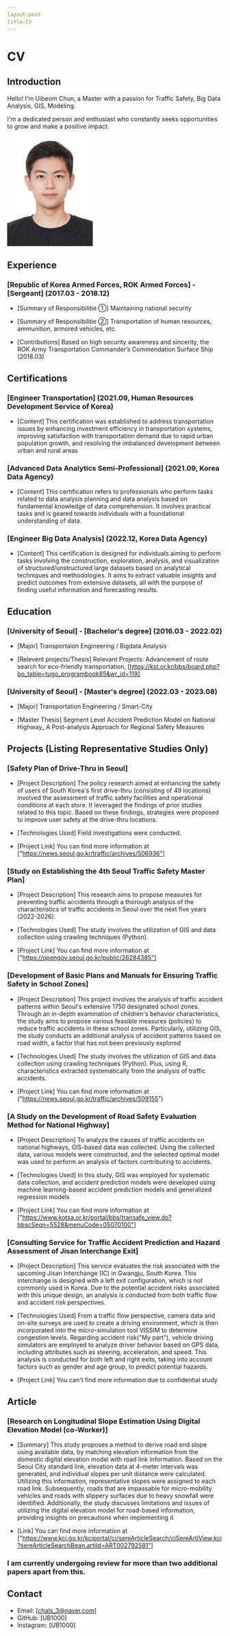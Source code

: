 ```yaml
---
layout:post
title:CV
---
```

# CV


## Introduction
Hello! I'm Uibeom Chun, a Master with a passion for Traffic Safety, Big Data Analysis, GIS, Modeling. 

I'm a dedicated person and enthusiast who constantly seeks opportunities to grow and make a positive impact.

![Image](/UFD08247-1_new.jpg)
## Experience

### [Republic of Korea Armed Forces, ROK Armed Forces] - [Sergeant] (2017.03 - 2018.12)
- [Summary of Responsibilitie ①] 
  Maintaining national security
- [Summary of Responsibilitie ②]
  Transportation of human resources, ammunition, armored vehicles, etc.
  
- [Contributions]
  Based on high security awareness and sincerity, the ROK Army Transportation Commander’s Commendation Surface Ship (2018.03)


## Certifications

### [Engineer Transportation] (2021.09, Human Resources Development Service of Korea)
- [Content]
  This certification was established to address transportation issues by enhancing investment efficiency in transportation systems, improving satisfaction with transportation demand due to rapid urban population growth, and resolving the imbalanced development between urban and rural areas

### [Advanced Data Analytics Semi-Professional] (2021.09, Korea Data Agency)
- [Content]
  This certification refers to professionals who perform tasks related to data analysis planning and data analysis based on fundamental knowledge of data comprehension. It involves practical tasks and is geared towards individuals with a foundational understanding of data.

### [Engineer Big Data Analysis] (2022.12, Korea Data Agency)
- [Content]
  This certification is designed for individuals aiming to perform tasks involving the construction, exploration, analysis, and visualization of structured/unstructured large datasets based on analytical techniques and methodologies. It aims to extract valuable insights and predict outcomes from extensive datasets, all with the purpose of finding useful information and forecasting results.


## Education

### [University of Seoul] - [Bachelor's degree] (2016.03 - 2022.02)
- [Major]
  Transportaion Engineering / Bigdata Analysis
  
- [Relevent projects/Thesis]
  Relevant Projects: Advancement of route search for eco-friendly transportation, 
  [https://kst.or.kr/bbs/board.php?bo_table=tugo_programbook85&wr_id=119]

### [University of Seoul] - [Master's degree] (2022.03 - 2023.08)
- [Major]
  Transportation Engineering / Smart-City
  
- [Master Thesis]
  Segment Level Accident Prediction Model on National Highway_ A Post-analysis Approach for Regional Safety Measures


## Projects (Listing Representative Studies Only)

### [Safety Plan of Drive-Thru in Seoul]
- [Project Description]
  The policy research aimed at enhancing the safety of users of South Korea's first drive-thru (consisting of 49 locations) involved the assessment of traffic safety facilities and operational conditions at each store. It leveraged the findings of prior studies related to this topic. Based on these findings, strategies were proposed to improve user safety at the drive-thru locations.
  
- [Technologies Used]
  Field investigations were conducted.
  
- [Project Link]
  You can find more information at ["https://news.seoul.go.kr/traffic/archives/506936"]

### [Study on Establishing the 4th Seoul Traffic Safety Master Plan]
- [Project Description]
  This research aims to propose measures for preventing traffic accidents through a thorough analysis of the characteristics of traffic accidents in Seoul over the next five years (2022-2026).
  
- [Technologies Used]
  The study involves the utilization of GIS and data collection using crawling techniques (Python).
  
- [Project Link]
  You can find more information at ["https://opengov.seoul.go.kr/public/26284385"]

### [Development of Basic Plans and Manuals for Ensuring Traffic Safety in School Zones]
- [Project Description]
 This project involves the analysis of traffic accident patterns within Seoul's extensive 1750 designated school zones. Through an in-depth examination of children's behavior characteristics, the study aims to propose various feasible measures (policies) to reduce traffic accidents in these school zones. Particularly, utilizing GIS, the study conducts an additional analysis of accident patterns based on road width, a factor that has not been previously explored

- [Technologies Used]
  The study involves the utilization of GIS and data collection using crawling techniques (Python).
  Plus, using R, characteristics extracted systematically from the analysis of traffic accidents.
  
- [Project Link]
  You can find more information at ("https://news.seoul.go.kr/traffic/archives/509155")

### [A Study on the Development of Road Safety Evaluation Method for National Highway]
- [Project Description]
 To analyze the causes of traffic accidents on national highways, GIS-based data was collected. Using the collected data, various models were constructed, and the selected optimal model was used to perform an analysis of factors contributing to accidents.

- [Technologies Used]
  In this study, GIS was employed for systematic data collection, and accident prediction models were developed using machine learning-based accident prediction models and generalized regression models
  
- [Project Link]
  You can find more information at ["https://www.kotsa.or.kr/portal/bbs/transafe_view.do?bbscSeqn=5528&menuCode=05070100"]

### [Consulting Service for Traffic Accident Prediction and Hazard Assessment of Jisan Interchange Exit]
- [Project Description]
 This service evaluates the risk associated with the upcoming Jisan Interchange (IC) in Gwangju, South Korea. This interchange is designed with a left exit configuration, which is not commonly used in Korea. Due to the potential accident risks associated with this unique design, an analysis is conducted from both traffic flow and accident risk perspectives.

- [Technologies Used]
 From a traffic flow perspective, camera data and on-site surveys are used to create a driving environment, which is then incorporated into the micro-simulation tool VISSIM to determine congestion levels. Regarding accident risk("My part"), vehicle driving simulators are employed to analyze driver behavior based on GPS data, including attributes such as steering, acceleration, and speed. This analysis is conducted for both left and right exits, taking into account factors such as gender and age group, to predict potential hazards.

- [Project Link]
  You can't find more information due to confidential study


## Article

### [Research on Longitudinal Slope Estimation Using Digital Elevation Model (co-Worker)]
- [Summary] 
  This study proposes a method to derive road end slope using available data, by matching elevation information from the domestic digital elevation model with road link information. Based on the Seoul City standard link, elevation data at 4-meter intervals was generated, and individual slopes per unit distance were calculated. Utilizing this information, representative slopes were assigned to each road link. Subsequently, roads that are impassable for micro-mobility vehicles and roads with slippery surfaces due to heavy snowfall were identified. Additionally, the study discusses limitations and issues of utilizing the digital elevation model for road-based information, providing insights on precautions when implementing it

- [Link]
  You can find more information at ["https://www.kci.go.kr/kciportal/ci/sereArticleSearch/ciSereArtiView.kci?sereArticleSearchBean.artiId=ART002792581"]

### I am currently undergoing review for more than two additional papers apart from this.
  
## Contact
- Email: [chals_3@naver.com]
- GitHub: [UB1000]
- Instagram: [UB1000]
